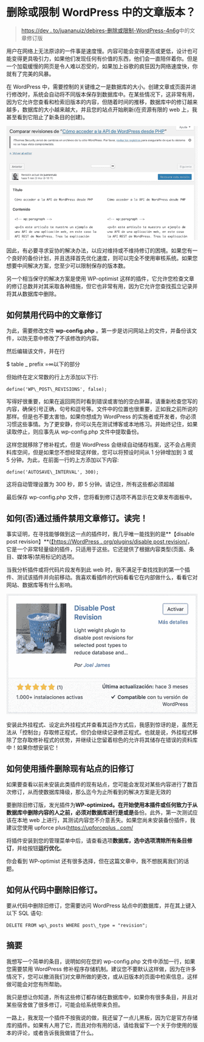 # 删除或限制 WordPress 中的文章版本？

> [https://dev . to/juananuiz/debires-删除或限制-WordPress-4n6g](https://dev.to/juananruiz/deberas-quitar-o-limitar-las-revisiones-de-artculos-en-wordpress-4n6g)中的文章修订版

用户在网络上无法原谅的一件事是速度慢。内容可能会变得更高或更低，设计也可能变得更具吸引力，如果他们发现任何有价值的东西，他们会一直陪伴着你。但是一个加载缓慢的网页是令人难以忍受的，如果加上谷歌的疯狂因为网络速度快，你就有了完美的风暴。

在 WordPress 中，需要控制的关键维之一是数据库的大小。创建文章或页面并进行修改时，系统会自动将不同版本保存到数据库中。在某些情况下，这非常有用，因为它允许您查看和检索旧版本的内容，但随着时间的推移，数据库中的修订越来越多，数据库的大小越来越大，并且您的站点开始刷新(在资源有限的 web 上，我甚至看到它阻止了新条目的创建)。

[![Captura de pantalla de una comparación de revisiones de un artículo](img/0b3736e5a3eaf0a4e102f8bd4a9c0aeb.png)](https://res.cloudinary.com/practicaldev/image/fetch/s--DFRRlZmq--/c_limit%2Cf_auto%2Cfl_progressive%2Cq_auto%2Cw_880/https://kungfupress.com/wp-content/uploads/2019/03/revisiones-entrada-baja.png)

因此，有必要寻求妥协的解决办法，以应对维持或不维持修订的困境。如果您有一个良好的备份计划，并且选择首先优化速度，则可以完全不使用审核系统。如果您想要中间解决方案，您至少可以限制保存的版本数。

另一个相当保守的解决方案是使用 WP-optimist 这样的插件，它允许您检查文章的修订总数并对其采取各种措施，但它也非常有用，因为它允许您查找孤立记录并将其从数据库中删除。

## **如何禁用代码**中的文章修订

为此，需要修改文件 **wp-config.php** 。第一步是访问网站上的文件，并备份该文件，以防无意中修改了不该修改的内容。

然后编辑该文件，并在行

$ table _ prefix =∞以下的部分

但始终在定义常数的行上方添加以下行:

```
define('WP\_POST\_REVISIONS', false); 
```

写得好很重要，如果在返回网页时看到错误或害怕的空白屏幕，请重新检查您写的内容，确保引号正确，句号和逗号等。文件中的位置也很重要，正如我之前所说的那样。但是也不要太害怕，如果你想成为 WordPress 的实施者或开发者，你必须习惯这些事情。为了更安静，你可以先在测试博客或本地练习。并始终记住，如果读取停止，则应事先从 wp-config.php 文件中提取备份。

这样您就移除了修补程式，但是 WordPress 会继续自动储存档案，这不会占用资料库空间，但是如果您不想经常这样做，您可以将预设时间从 1 分钟增加到 3 或 5 分钟。为此，在前面一行的上方添加以下内容:

```
define('AUTOSAVE\_INTERVAL', 300); 
```

这将自动管理设置为 300 秒，即 5 分钟。请记住，所有这些都必须超越

最后保存 wp-config.php 文件，您将看到修订选项不再显示在文章发布面板中。

## **如何(否)通过插件禁用文章修订。读完！**

事实证明，在寻找能够做到这一点的插件时，我几乎唯一能找到的是**【disable post revision】**([【https://WordPress . org/plugins/disable post revision/](https://wordpress.org/plugins/disable-post-revision/)，它是一个非常轻量级的插件，只适用于这些。它还提供了根据内容类型(页面、条目、媒体等)禁用标记的选项。

当我分析插件或将代码片段发布到此 web 时，我不满足于查找找到的第一个插件、测试该插件并向前移动。我喜欢看插件的代码看看它在内部做什么，看看它对网站、数据库等有什么影响。

[![](img/652c4ee6af23f23298937423dad54716.png)](https://res.cloudinary.com/practicaldev/image/fetch/s--lRxYHYh5--/c_limit%2Cf_auto%2Cfl_progressive%2Cq_auto%2Cw_880/https://kungfupress.com/wp-content/uploads/2019/03/disable_post_revision.png)

安装此外挂程式、设定此外挂程式并查看其运作方式后，我感到惊讶的是，虽然无法从「控制台」存取修正程式，但仍会继续记录修正程式。也就是说，外挂程式移除了您存取修补程式的优势，并继续让您留着棕色的允许将其储存在错误的资料库中！如果你想安装它！

## **如何使用**插件删除现有站点的旧修订

如果要查看以前未安装此类插件的现有站点，您可能会发现对某些内容进行了数百次修订，从而使数据库降级，那么迄今为止所看到的解决方案是无效的

要删除旧修订版，发光插件为**WP-optimized。**在开始使用本插件或任何致力于从数据库中删除内容的人之前，必须对数据库进行**是或是**备份。此外，第一次测试应该在本地 web 上进行，其测试内容您不介意丢失。如果您尚未安装备份插件，我建议您使用 upforce plus([https://upforceplus . com/](https://updraftplus.com/)

将插件安装到您的管理菜单中后，请查看选项**数据库，**选中选项**清除所有条目修订**，并给按钮**运行优化**。

你会看到 WP-optimist 还有很多选择，但在这篇文章中，我不想脱离我们的话题。

## **如何从代码中删除旧修订。**

要从代码中删除旧修订，您需要访问 WordPress 站点中的数据库，并在其上键入以下 SQL 语句:

```
DELETE FROM wp\_posts WHERE post\_type = "revision"; 
```

## 摘要

我想写一个简单的条目，说明如何在您的 wp-config.php 文件中添加一行，如果您需要禁用 WordPress 修补程序存储机制。建议您不要默认这样做，因为在许多情况下，您可以撤消我们对文章所做的更改，或从旧版本的页面中检索信息，这样做可能会对您有所帮助。

我只是想让你知道，所有这些修订都存储在数据库中，如果你有很多条目，并且对某些宿舍做了很多修订，可能会给系统带来负担。

一路上，我发现一个插件不按我说的做，我还留了一点儿黑板，因为它是官方存储库的插件。如果有人用了它，而且对你有用的话，请给我留下一个关于你使用的版本的评论，或者告诉我我做错了什么。